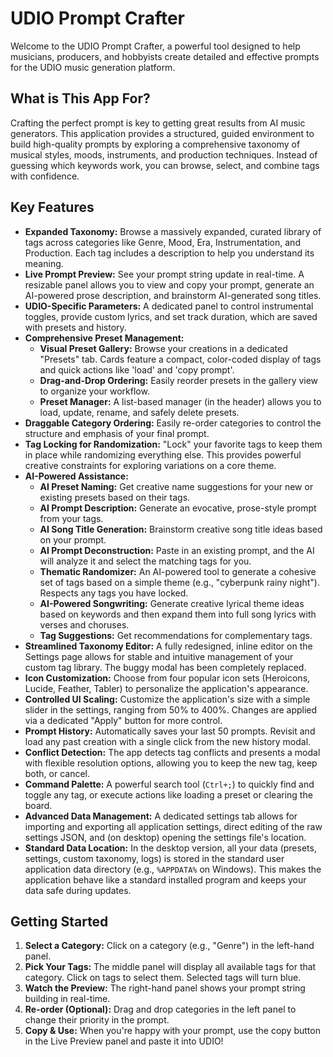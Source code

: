 # UDIO Prompt Crafter

Welcome to the UDIO Prompt Crafter, a powerful tool designed to help musicians, producers, and hobbyists create detailed and effective prompts for the UDIO music generation platform.

## What is This App For?

Crafting the perfect prompt is key to getting great results from AI music generators. This application provides a structured, guided environment to build high-quality prompts by exploring a comprehensive taxonomy of musical styles, moods, instruments, and production techniques. Instead of guessing which keywords work, you can browse, select, and combine tags with confidence.

## Key Features

-   **Expanded Taxonomy:** Browse a massively expanded, curated library of tags across categories like Genre, Mood, Era, Instrumentation, and Production. Each tag includes a description to help you understand its meaning.
-   **Live Prompt Preview:** See your prompt string update in real-time. A resizable panel allows you to view and copy your prompt, generate an AI-powered prose description, and brainstorm AI-generated song titles.
-   **UDIO-Specific Parameters:** A dedicated panel to control instrumental toggles, provide custom lyrics, and set track duration, which are saved with presets and history.
-   **Comprehensive Preset Management:**
    -   **Visual Preset Gallery:** Browse your creations in a dedicated "Presets" tab. Cards feature a compact, color-coded display of tags and quick actions like 'load' and 'copy prompt'.
    -   **Drag-and-Drop Ordering:** Easily reorder presets in the gallery view to organize your workflow.
    -   **Preset Manager:** A list-based manager (in the header) allows you to load, update, rename, and safely delete presets.
-   **Draggable Category Ordering:** Easily re-order categories to control the structure and emphasis of your final prompt.
-   **Tag Locking for Randomization:** "Lock" your favorite tags to keep them in place while randomizing everything else. This provides powerful creative constraints for exploring variations on a core theme.
-   **AI-Powered Assistance:**
    -   **AI Preset Naming:** Get creative name suggestions for your new or existing presets based on their tags.
    -   **AI Prompt Description:** Generate an evocative, prose-style prompt from your tags.
    -   **AI Song Title Generation:** Brainstorm creative song title ideas based on your prompt.
    -   **AI Prompt Deconstruction:** Paste in an existing prompt, and the AI will analyze it and select the matching tags for you.
    -   **Thematic Randomizer:** An AI-powered tool to generate a cohesive set of tags based on a simple theme (e.g., "cyberpunk rainy night"). Respects any tags you have locked.
    -   **AI-Powered Songwriting:** Generate creative lyrical theme ideas based on keywords and then expand them into full song lyrics with verses and choruses.
    -   **Tag Suggestions:** Get recommendations for complementary tags.
-   **Streamlined Taxonomy Editor:** A fully redesigned, inline editor on the Settings page allows for stable and intuitive management of your custom tag library. The buggy modal has been completely replaced.
-   **Icon Customization:** Choose from four popular icon sets (Heroicons, Lucide, Feather, Tabler) to personalize the application's appearance.
-   **Controlled UI Scaling:** Customize the application's size with a simple slider in the settings, ranging from 50% to 400%. Changes are applied via a dedicated "Apply" button for more control.
-   **Prompt History:** Automatically saves your last 50 prompts. Revisit and load any past creation with a single click from the new history modal.
-   **Conflict Detection:** The app detects tag conflicts and presents a modal with flexible resolution options, allowing you to keep the new tag, keep both, or cancel.
-   **Command Palette:** A powerful search tool (`Ctrl+;`) to quickly find and toggle any tag, or execute actions like loading a preset or clearing the board.
-   **Advanced Data Management:** A dedicated settings tab allows for importing and exporting all application settings, direct editing of the raw settings JSON, and (on desktop) opening the settings file's location.
-   **Standard Data Location:** In the desktop version, all your data (presets, settings, custom taxonomy, logs) is stored in the standard user application data directory (e.g., `%APPDATA%` on Windows). This makes the application behave like a standard installed program and keeps your data safe during updates.

## Getting Started

1.  **Select a Category:** Click on a category (e.g., "Genre") in the left-hand panel.
2.  **Pick Your Tags:** The middle panel will display all available tags for that category. Click on tags to select them. Selected tags will turn blue.
3.  **Watch the Preview:** The right-hand panel shows your prompt string building in real-time.
4.  **Re-order (Optional):** Drag and drop categories in the left panel to change their priority in the prompt.
5.  **Copy & Use:** When you're happy with your prompt, use the copy button in the Live Preview panel and paste it into UDIO!